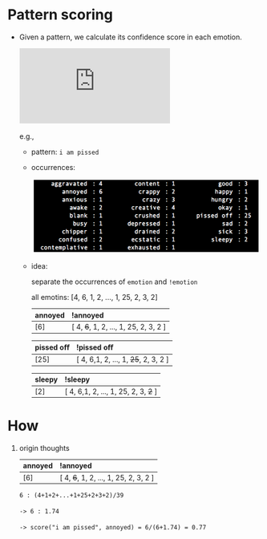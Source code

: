 Pattern scoring
===

* Given a pattern, we calculate its confidence score in each emotion.

	![equation](http://latex.codecogs.com/gif.latex?score%28pattern%2C%20emotion%29)

	e.g., 

	* pattern: `i am pissed`

	* occurrences:

		![image](img/dist_of_i-am-pissed.png)
	
	* idea:
	
		separate the occurrences of `emotion` and `!emotion`
		
		all emotins: [4, 6, 1, 2, ..., 1, 25, 2, 3, 2]
		
		annoyed | !annoyed |
		------------ | ------------- |
		[6] | [ 4, ~~6~~, 1, 2, ..., 1, 25, 2, 3, 2 ]  |		

		pissed oﬀ | !pissed oﬀ |
		------------ | ------------- |
		[25] | [ 4, 6,1, 2, ..., 1, ~~25~~, 2, 3, 2 ]  |	
	
		sleepy | !sleepy |
		------------ | ------------- |
		[2] | [ 4, 6,1, 2, ..., 1, 25, 2, 3, ~~2~~ ]  |		

How
===

1. origin thoughts

	annoyed | !annoyed |
	------------ | ------------- |
	[6] | [ 4, ~~6~~, 1, 2, ..., 1, 25, 2, 3, 2 ]  |
	
	```
	6 : (4+1+2+...+1+25+2+3+2)/39
	
	-> 6 : 1.74
	
	-> score("i am pissed", annoyed) = 6/(6+1.74) = 0.77
	
	```
